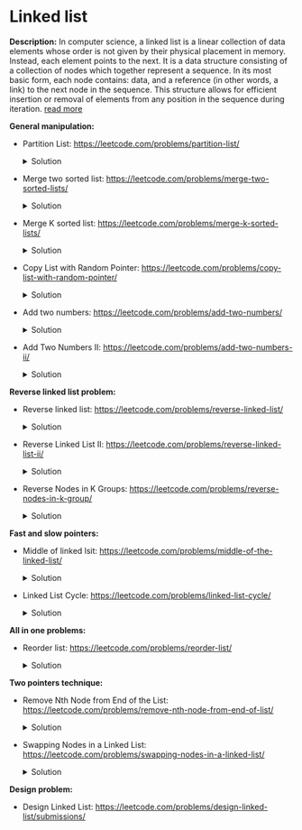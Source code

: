 # Linked list

**Description:**
In computer science, a linked list is a linear collection of data elements whose order is not given by their physical placement in memory. Instead, each element points to the next. It is a data structure consisting of a collection of nodes which together represent a sequence. In its most basic form, each node contains: data, and a reference (in other words, a link) to the next node in the sequence. This structure allows for efficient insertion or removal of elements from any position in the sequence during iteration. [read more](https://en.wikipedia.org/wiki/Linked_list)

**General manipulation:**
* Partition List: https://leetcode.com/problems/partition-list/
    <details><summary>Solution</summary><p>

       We introduce two new pointers low and high that are pointing to the
       dummy node. While iterating through the original list we keep
       updating these two pointers based on the comparison result between
       current list node and target value.
       When iteration is completed we need to connect low and high list.
 
</p></details>

* Merge two sorted list: https://leetcode.com/problems/merge-two-sorted-lists/
    <details><summary>Solution</summary><p>

       We introduce new pointer ptr that is pointing to the dummy node.
       While iterating through the input lists we keep updating
       introduced pointer based on the comparison result between
       node values of two input lists.
       When iteration is completed and if one of the lists is not
       empty we should connect introduced list with the not empty list.
 
</p></details>

* Merge K sorted list: https://leetcode.com/problems/merge-k-sorted-lists/
    <details><summary>Solution</summary><p>

       Solution is based on a priority queue. pq is created with the custom
       comparison operator that we compare between values of two nodes.
       Firstly, we will iterate thoroug the input lists and push the first
       nodes from each list to the pq.
       Then we will create a result list that will point to the dummy node.
       While pq is not empty we will keep removing elements from pq and
       insert it to the result list. If next pointer of the removed node is
       not pointed to the nullptr we will insert it to the pq.
 
</p></details>

* Copy List with Random Pointer: https://leetcode.com/problems/copy-list-with-random-pointer/
    <details><summary>Solution</summary><p>

       Firstly we create an unordered_map which will map orogonal list node pointer
       to the its deep copy. Also, we introduce new list node pointer that will
       point to the dummy node. 
       While iterating thorugh the original list:
       1. We will check if the node already exist in the map, if so we will use
          that saved pointer as a next pointer in our result list.
       2. If the element doesn't exist in the map we will create a new node, save
          it in the map and use it as a next pointer in out result list.
       3. Then if random pointer is not equal to the nullptr, then we need to:
          *  Check if the random pointer already exist in the map, if so we will use
             that saved pointer as a next random pointer in our result list.
          *  If the element doesn't exist in the map we will create a new node, save
          it in the map and use it as a next random pointer in out result list.

</p></details>

* Add two numbers: https://leetcode.com/problems/add-two-numbers/
    <details><summary>Solution</summary><p>

       We create a new list node pointer that will point to the dummy node.
       While iterating through the input lists we will try to get the values
       from two nodes.
       Then we calculate the sum of these node values consider carry result
       from previous operation.
       We will create a new node with the sum value mod 10. And continue
       iterating while ar least one node is not eqaul to nullptr.
       
</p></details>

* Add Two Numbers II: https://leetcode.com/problems/add-two-numbers-ii/
    <details><summary>Solution</summary><p>

       This solution is mostly base on a previous solution, but we also
       need tor everse the result list before returning it to the caller.
       
</p></details>

**Reverse linked list problem:**
* Reverse linked list: https://leetcode.com/problems/reverse-linked-list/
    <details><summary>Solution</summary><p>

       In order to solve this problem we should have three additional pointers:
       current, previous and next.
       While iterating through the original list we save the pointer to next
       node. After that we change the current node next pointer to previous.
       Then we update our previous pointer to the current node, and current
       node pointer to the next node.
       
</p></details>

* Reverse Linked List II: https://leetcode.com/problems/reverse-linked-list-ii/
    <details><summary>Solution</summary><p>

       This solution is based on a previous, but with some modification.
       First of all we need to find the starting pointer where we wanted to
       reverse a list, and we also need to store the previous pointer.
       Then we should find a last pointer where we should stop while reversing
       an original list.
       The we call reverse list routine from the previous problem with the additional
       argument -> last pointer.
       The if previous pointer is not equal to nullptr, we connect it with our reversed list.
       When returning the result we shoudl check if the start position is equal to 1, to return
       the proper pointer.
       
</p></details>

* Reverse Nodes in K Groups: https://leetcode.com/problems/reverse-nodes-in-k-group/
    <details><summary>Solution</summary><p>

       We should introduce several pointers:
       1. ptr -> we will iterate through the list using this pointer.
       2. nhead -> we will need it to save the new list pointer head after reversing list
          for the first time.
       3. tail -> we will need this to connect reversed list node with the next group.
       And head pointer will always point to the node where we start reverse process.
       While iterating through the original list:
       1. While group counter K is not equal to 0, keep fetching next node.
       2. If current counter is equal to 0, then:
            1. Reverse the list using the head pointer.
            2. If new head is equal to nullptr, update it with the reverve list pointer.
            3. If the new tail is NOT equal to nullptr -> connect tail next node with reverse
               list.
            4. Update tail with head pointer and head with ptr pointer.
       
</p></details>

**Fast and slow pointers:**
* Middle of linked lsit: https://leetcode.com/problems/middle-of-the-linked-list/
    <details><summary>Solution</summary><p>

       This solution is based on a two pointer technique: slow and fast.
       We firstly intialize slow and fast pointers from the original head
       pointer.
       Then while fast and fast->next pointer are not eqaul to nullptr we will:
       keep increasing slow pointer by one and fast pointer by two.
       Our final solution is stored in slow pointer.
       
</p></details>

* Linked List Cycle: https://leetcode.com/problems/linked-list-cycle/
    <details><summary>Solution</summary><p>

       This solution is based on a previous problem. One modification is that
       inside while loop, when we icnrease slow and fast pointer we should check
       if they are euqal, and if so we will return true to the caller.
       
</p></details>

**All in one problems:**
* Reorder list: https://leetcode.com/problems/reorder-list/
    <details><summary>Solution</summary><p>

       First of all we need to find the middle pointer.
       Then we reverse the list starting from middle pointer.
       Then we itnroduce one more list pointer orig and save original head pointer
       into it.
       While reversed list next pointer is not null:
       1. We will save orig->next pointer into temp pointer;
       2. We will update orig->next pointer to pointer to rev list.
       3. And restore orig pointer pointer to temp;
       4. Then we will save rev->next pointer into temp pointer;
       5. We will update rev-.next pointer with the orig pointer.
       6. And we will restore rev pointer from the temp pointer.
       
</p></details>

**Two pointers technique:**
* Remove Nth Node from End of the List: https://leetcode.com/problems/remove-nth-node-from-end-of-list/
    <details><summary>Solution</summary><p>

      We are introducing two pointers: temphead and prev. Also we need
      one integer variable to keep track of how many nodes we visit.
      While iterating through the original list using temphead
      pointer we keep increasing it to the next pointer. Also, on
      each iteration we check how many nodes we visit. If we already
      visit n nodes, we set the prev pointer to the current value.
      On each iteration if the prev pointer is no equal to nullptr we
      keep icreasing it by 1.
      When we found the pointer we just need to update pointers to the
      next node.
       
</p></details>

* Swapping Nodes in a Linked List: https://leetcode.com/problems/swapping-nodes-in-a-linked-list/
    <details><summary>Solution</summary><p>

      This solution is based on a above problem with some small modification. We will need
      additional poitner to save the k node from the start of the list.
       
</p></details>

**Design problem:**
* Design Linked List: https://leetcode.com/problems/design-linked-list/submissions/
